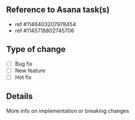 ## Reference to Asana task(s)
- ref #1146403207978454
- ref #1145718802745706

## Type of change
- [ ] Bug fix  
- [ ] New feature 
- [ ] Hot fix

## Details
More info on implementation or breaking changes
